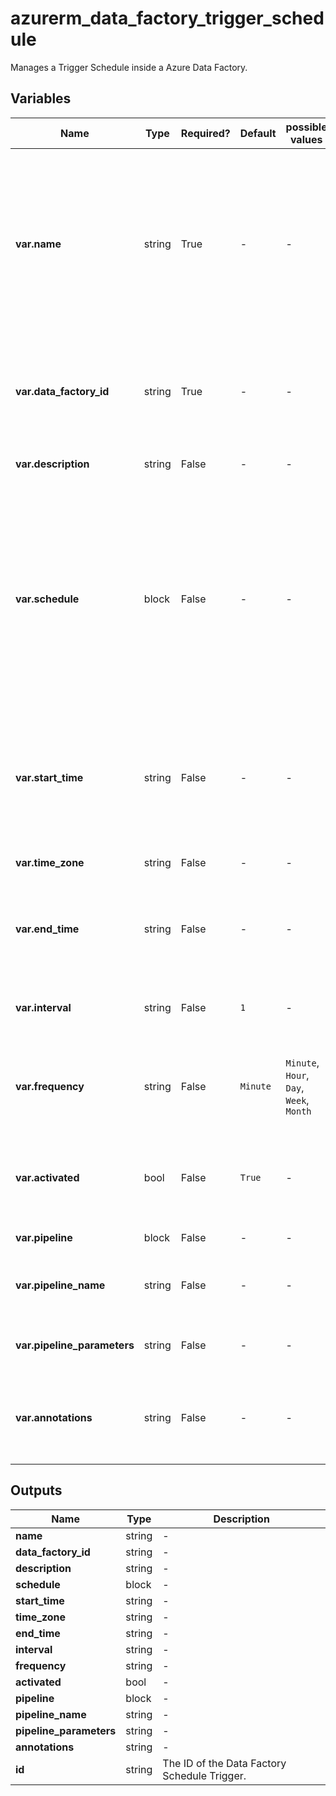 # azurerm_data_factory_trigger_schedule

Manages a Trigger Schedule inside a Azure Data Factory.

## Variables

| Name | Type | Required? | Default  | possible values | Description |
| ---- | ---- | --------- | -------- | ----------- | ----------- |
| **var.name** | string | True | -  |  -  | Specifies the name of the Data Factory Schedule Trigger. Changing this forces a new resource to be created. Must be globally unique. See the [Microsoft documentation](https://docs.microsoft.com/azure/data-factory/naming-rules) for all restrictions. | 
| **var.data_factory_id** | string | True | -  |  -  | The Data Factory ID in which to associate the Linked Service with. Changing this forces a new resource. | 
| **var.description** | string | False | -  |  -  | The Schedule Trigger's description. | 
| **var.schedule** | block | False | -  |  -  | A `schedule` block, which further specifies the recurrence schedule for the trigger. A schedule is capable of limiting or increasing the number of trigger executions specified by the `frequency` and `interval` properties. | 
| **var.start_time** | string | False | -  |  -  | The time the Schedule Trigger will start. This defaults to the current time. The time will be represented in UTC. | 
| **var.time_zone** | string | False | -  |  -  | The timezone of the start/end time. | 
| **var.end_time** | string | False | -  |  -  | The time the Schedule Trigger should end. The time will be represented in UTC. | 
| **var.interval** | string | False | `1`  |  -  | The interval for how often the trigger occurs. This defaults to `1`. | 
| **var.frequency** | string | False | `Minute`  |  `Minute`, `Hour`, `Day`, `Week`, `Month`  | The trigger frequency. Valid values include `Minute`, `Hour`, `Day`, `Week`, `Month`. Defaults to `Minute`. | 
| **var.activated** | bool | False | `True`  |  -  | Specifies if the Data Factory Schedule Trigger is activated. Defaults to `true`. | 
| **var.pipeline** | block | False | -  |  -  | A `pipeline` block. | 
| **var.pipeline_name** | string | False | -  |  -  | The Data Factory Pipeline name that the trigger will act on. | 
| **var.pipeline_parameters** | string | False | -  |  -  | The pipeline parameters that the trigger will act upon. | 
| **var.annotations** | string | False | -  |  -  | List of tags that can be used for describing the Data Factory Schedule Trigger. | 



## Outputs

| Name | Type | Description |
| ---- | ---- | --------- | 
| **name** | string  | - | 
| **data_factory_id** | string  | - | 
| **description** | string  | - | 
| **schedule** | block  | - | 
| **start_time** | string  | - | 
| **time_zone** | string  | - | 
| **end_time** | string  | - | 
| **interval** | string  | - | 
| **frequency** | string  | - | 
| **activated** | bool  | - | 
| **pipeline** | block  | - | 
| **pipeline_name** | string  | - | 
| **pipeline_parameters** | string  | - | 
| **annotations** | string  | - | 
| **id** | string  | The ID of the Data Factory Schedule Trigger. | 